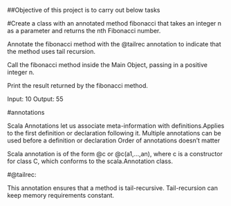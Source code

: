 ##Objective of this project is to carry out below tasks

#Create a class with an annotated method fibonacci that takes an integer n as a parameter and returns the nth Fibonacci number.

Annotate the fibonacci method with the @tailrec annotation to indicate that the method uses tail recursion.

Call the fibonacci method inside the Main Object, passing in a positive integer n.

Print the result returned by the fibonacci method.

Input: 10
Output: 55

#annotations

Scala Annotations let us associate meta-information with definitions.Applies to the first definition or declaration following it. Multiple annotations can be used before a definition or declaration Order of annotations doesn’t matter

Scala annotation is of the form @c or @c(a1,…,an), where c is a constructor for class C, which conforms to the scala.Annotation class.

#@tailrec:

This annotation ensures that a method is tail-recursive. Tail-recursion can keep memory requirements constant.
